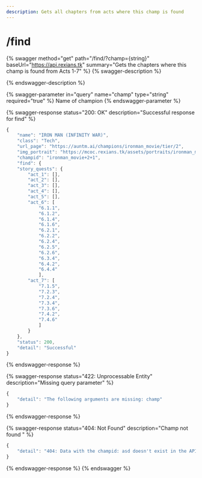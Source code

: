 ```yaml
---
description: Gets all chapters from acts where this champ is found
---
```


# /find

{% swagger method="get" path="/find/?champ={string}" baseUrl="https://api.rexians.tk" summary="Gets the chapters where this champ is found from Acts 1-7" %}
{% swagger-description %}

{% endswagger-description %}

{% swagger-parameter in="query" name="champ" type="string" required="true" %}
Name of champion
{% endswagger-parameter %}

{% swagger-response status="200: OK" description="Successful response for find" %}
```javascript
{
    "name": "IRON MAN (INFINITY WAR)",
    "class": "Tech",
    "url_page": "https://auntm.ai/champions/ironman_movie/tier/2",
    "img_portrait": "https://mcoc.rexians.tk/assets/portraits/ironman_movie.png",
    "champid": "ironman_movie+2+1",
    "find": {
    "story_quests": {
        "act_1": [],
        "act_2": [],
        "act_3": [],
        "act_4": [],
        "act_5": [],
        "act_6": [
            "6.1.1",
            "6.1.2",
            "6.1.4",
            "6.1.6",
            "6.2.1",
            "6.2.2",
            "6.2.4",
            "6.2.5",
            "6.2.6",
            "6.3.4",
            "6.4.2",
            "6.4.4"
            ],
        "act_7": [
            "7.1.5",
            "7.2.3",
            "7.2.4",
            "7.3.4",
            "7.3.6",
            "7.4.2",
            "7.4.6"
            ]
        }
    },
    "status": 200,
    "detail": "Successful"
}
```
{% endswagger-response %}

{% swagger-response status="422: Unprocessable Entity" description="Missing query parameter" %}
```javascript
{
    "detail": "The following arguments are missing: champ"
}
```
{% endswagger-response %}

{% swagger-response status="404: Not Found" description="Champ not found " %}
```javascript
{
    "detail": "404: Data with the champid: asd doesn't exist in the API Database!"
}
```
{% endswagger-response %}
{% endswagger %}

